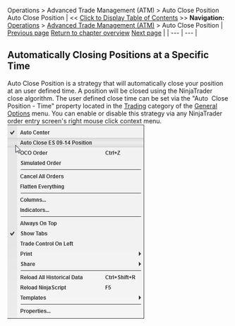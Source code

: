 ﻿
Operations > Advanced Trade Management (ATM) > Auto Close Position
Auto Close Position
| << [Click to Display Table of Contents](auto_close_position.md) >> **Navigation:**     [Operations](operations.md) > [Advanced Trade Management (ATM)](advanced_trade_management_atm.md) > Auto Close Position | [Previous page](manage-server-side-atm-templat.md) [Return to chapter overview](advanced_trade_management_atm.md) [Next page](alerts.md) |
| --- | --- |
## Automatically Closing Positions at a Specific Time
Auto Close Position is a strategy that will automatically close your position at an user defined time. A position will be closed using the NinjaTrader close algorithm. The user defined close time can be set via the "Auto  Close Position - Time" property located in the [Trading](options_trading.md) category of the [General Options](options.md) menu. You can enable or disable this strategy via any NinjaTrader order entry screen's right mouse click context menu.
 
![ATM_39](atm_39.png)
 

